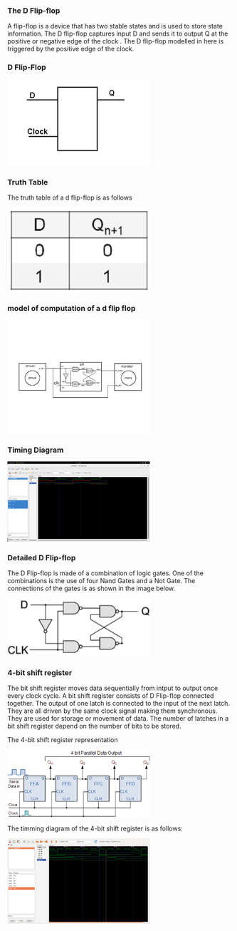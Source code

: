 ### The D Flip-flop
A flip-flop is a device that has two stable states and is used to store state information.
The D flip-flop captures input D and sends it to output Q at the positive or negative edge of the clock .
The D flip-flop modelled in here is triggered by the positive edge of the clock.<br>

### D Flip-Flop
<p align="left">
  <img src="img/dff.png" width="320"/>
</p>

### Truth Table 
The truth table of a d flip-flop is as follows<br>
<p align="left">
  <img src="img/dfftd.png" width="320"/>
</p>

### model of computation of a d flip flop
<p align="left">
  <img src="img/dffmod.png" width="320"/>
</p>

### Timing Diagram
<p align="left">
  <img src="img/dfftracediagram.png" width="320"/>
</p>

### Detailed D Flip-flop
The D Flip-flop is made of a combination of logic gates. One of the combinations is the use of four Nand Gates and a Not Gate. The connections of the gates is as shown in the image below.<br>
<p align="left">
  <img src="img/dffgates.png" width="320"/>
</p>

### 4-bit shift register
The bit shift register moves data sequentially from intput to output once every clock cycle.
A bit shift register consists of D Flip-flop connected together. 
The output of one latch is connected to the input of the next latch.
They are all driven by the same clock signal making them synchronous.
They are used for storage or movement of data.
The number of latches in a bit shift register depend on the number of bits to be stored.<br>

The 4-bit shift register representation
<p align="left">
  <img src="img/SIPO_4-bit_shift_reg.gif" width="320"/>
</p>

The timming diagram of the 4-bit shift register is as follows:
<p align="left">
  <img src="img/shifttd.png" width="320"/>
</p>

